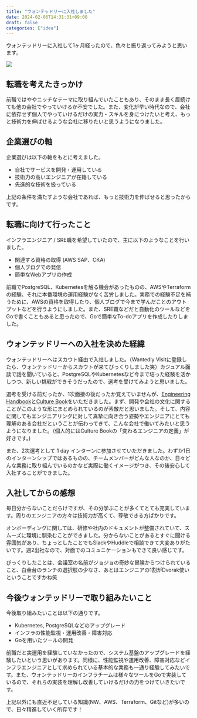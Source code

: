 ```yaml
---
title: "ウォンテッドリーに入社しました"
date: 2024-02-06T14:31:31+09:00
draft: false
categories: ["idea"]
---
```


ウォンテッドリーに入社して1ヶ月経ったので、色々と振り返ってみようと思います。

![](/images/wantedly/wantedly.jpeg)

## 転職を考えたきっかけ
前職ではややニッチなテーマに取り組んでいたこともあり、そのまま長く居続けても他の会社でやっていけるか不安でした。また、変化が早い時代なので、会社に依存せず個人でやっていけるだけの実力・スキルを身につけたいと考え、もっと技術力を伸ばせるような会社に移りたいと思うようになりました。

## 企業選びの軸
企業選びは以下の軸をもとに考えました。
- 自社でサービスを開発・運用している
- 技術力の高いエンジニアが在籍している
- 先進的な技術を扱っている

上記の条件を満たすような会社であれば、もっと技術力を伸ばせると思ったからです。

## 転職に向けて行ったこと
インフラエンジニア / SRE職を希望していたので、主に以下のようなことを行いました。
- 関連する資格の取得 (AWS SAP、CKA)
- 個人ブログでの発信
- 簡単なWebアプリの作成

前職でPostgreSQL、Kubernetesを触る機会があったものの、AWSやTerraformの経験、それに本番環境の運用経験がなく苦労しました。実務での経験不足を補うために、AWSの資格を取得したり、個人ブログで今まで学んだことのアウトプットなどを行うようにしました。また、SRE職などだと自動化のツールなどをGoで書くこともあると思ったので、Goで簡単なTo-doアプリを作成したりしました。

## ウォンテッドリーへの入社を決めた経緯
ウォンテッドリーへはスカウト経由で入社しました。（Wantedly Visitに登録したら、ウォンテッドリーからスカウトが来てびっくりしました笑）カジュアル面談で話を聞いていると、PostgreSQLやKubernetesなど今まで培った経験を活かしつつ、新しい挑戦ができそうだったので、選考を受けてみようと思いました。

選考を受ける前だったか、1次面接の後だったか覚えていませんが、[Engineering Handbook](https://docs.wantedly.dev/)と[Culture Book](https://www.wantedly.com/companies/wantedly/post_articles/883691)をいただきました。まず、開発や会社の文化に関することがこのような形にまとめられているのが素敵だと思いました。そして、内容に関してもエンジニアリングに対して真摯に向き合う姿勢やエンジニアにとても理解のある会社だということが伝わってきて、こんな会社で働いてみたいと思うようになりました。（個人的にはCulture Bookの「変わるエンジニアの定義」が好きです。)

また、2次選考として 1 day インターンに参加させていただきました。わずか1日のインターンシップではあるものの、チームメンバーがどんな人なのか、日々どんな業務に取り組んでいるのかなど実際に働くイメージがつき、その後安心して入社することができました。

## 入社してからの感想
毎日分からないことだらけですが、その分学ぶことが多くてとても充実しています。周りのエンジニアの方々は技術力が高くて、尊敬できる方ばかりです。

オンボーディングに関しては、研修や社内のドキュメントが整備されていて、スムーズに環境に馴染むことができました。分からないことがあるとすぐに聞ける雰囲気があり、ちょっとしたことでもSlackやHuddleで相談できて大変ありがたいです。週2出社なので、対面でのコミュニケーションもできて良い感じです。

びっくりしたことは、会議室の名前がジョジョの奇妙な冒険からつけられていること、白金台のランチの選択肢の少なさ、あとはエンジニアの1割がDvorak使いということですかね笑　

## 今後ウォンテッドリーで取り組みたいこと
今後取り組みたいことは以下の通りです。
- Kubernetes, PostgreSQLなどのアップグレード
- インフラの性能監視・運用改善・障害対応
- Goを用いたツールの開発

前職だと実運用を経験していなかったので、システム基盤のアップグレードを経験したいという思いがあります。同様に、性能監視や運用改善、障害対応などインフラエンジニアとして求められている基本的な業務も一通り経験してみたいです。また、ウォンテッドリーのインフラチームは様々なツールをGoで実装しているので、それらの実装を理解し改善していけるだけの力をつけていきたいです。

上記以外にも直近不足している知識(NW、AWS、Terraform、Gitなど)が多いので、日々精進していく所存です！

